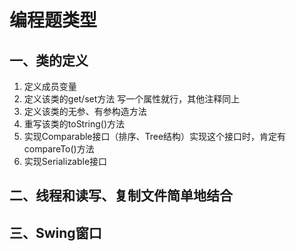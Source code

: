# 编程题类型

## 一、类的定义

1. 定义成员变量
2. 定义该类的get/set方法 写一个属性就行，其他注释同上
3. 定义该类的无参、有参构造方法
4. 重写该类的toString()方法
5. 实现Comparable接口（排序、Tree结构）实现这个接口时，肯定有compareTo()方法
6. 实现Serializable接口



## 二、线程和读写、复制文件简单地结合

## 三、Swing窗口

